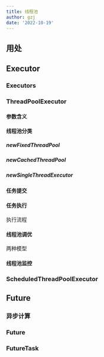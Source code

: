 ```yaml
---
title: 线程池
author: gzj
date: '2022-10-19'
---
```

## 用处
## Executor
### Executors
### ThreadPoolExecutor
#### 参数含义
#### 线程池分类
##### newFixedThreadPool
##### newCachedThreadPool
##### newSingleThreadExecutor
#### 任务提交
#### 任务执行
执行流程
#### 线程池调优
两种模型
#### 线程池监控
### ScheduledThreadPoolExecutor
## Future
### 异步计算
### Future
### FutureTask